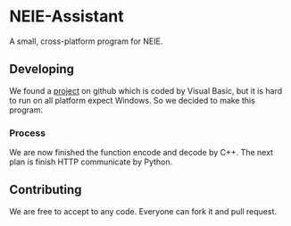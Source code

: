 # NEIE-Assistant
A small, cross-platform program for NEIE.

## Developing
We found a [project](https://github.com/ranulldd/NEIE-Assistant) on github which is coded by Visual Basic, but it is hard to run on all platform expect Windows. So we decided to make this program.

### Process
We are now finished the function encode and decode by C++.
The next plan is finish HTTP communicate by Python.

## Contributing
We are free to accept to any code. Everyone can fork it and pull request.
